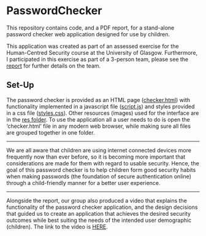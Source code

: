 # PasswordChecker

This repository contains code, and a PDF report, for a stand-alone password checker web application designed for use by children.

This application was created as part of an assessed exercise for the Human-Centred Security course at the University of Glasgow. Furthermore, I participated in this exercise as part of a 3-person team, please see the [report](Report.pdf) for further details on the team.

## Set-Up

The password checker is provided as an HTML page ([checker.html](checker.html)) with functionality implemented in a javascript file ([script.js](script.js)) and styles provided in a css file ([styles.css](styles.css)). 
Other resources (images) used for the interface are in the [res folder](res/). 
To use the application all a user needs to do is open the ‘checker.html’ file in any modern web browser, while making sure all files are grouped together in one folder.

------------

We are all aware that children are using internet connected devices more frequently now than ever before, so it is becoming more important that considerations are made for them with regard to usable security. Hence, the goal of this password checker is to help children form good security habits when making passwords (the foundation of secure authentication online) through a child-friendly manner for a better user experience.

------------

Alongside the report, our group also produced a video that explains the functionality of the password checker application, and the design decisions that guided us to create an application that achieves the desired security outcomes while best suiting the needs of the intended user demographic (children). The link to the video is [HERE](https://youtu.be/4ivnIqJ8BI8).
